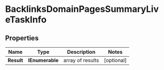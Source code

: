 # BacklinksDomainPagesSummaryLiveTaskInfo


## Properties

| Name | Type | Description | Notes |
|------------ | ------------- | ------------- | -------------|
**Result** | **IEnumerable<BacklinksDomainPagesSummaryLiveResultInfo>** | array of results |[optional]|